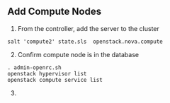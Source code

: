 
## Add Compute Nodes


1. From the controller, add the server to the cluster

```
salt 'compute2' state.sls  openstack.nova.compute
```

2. Confirm compute node is in the database

```
. admin-openrc.sh
openstack hypervisor list
openstack compute service list
```

3. 
